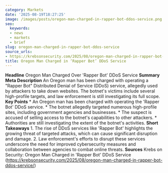 ```yaml
---
category: Markets
date: '2025-08-19T18:27:25'
image: /images/posts/oregon-man-charged-in-rapper-bot-ddos-service.png
seo:
  keywords:
  - news
  - markets
  - brief
slug: oregon-man-charged-in-rapper-bot-ddos-service
source_urls:
- https://krebsonsecurity.com/2025/08/oregon-man-charged-in-rapper-bot-ddos-service/
title: Oregon Man Charged in ‘Rapper Bot’ DDoS Service
---
```


**Headline** Oregon Man Charged Over 'Rapper Bot' DDoS Service  **Summary Meta Description** An Oregon man has been charged with operating a "Rapper Bot" Distributed Denial of Service (DDoS) service, allegedly used by attackers to take down websites. The botnet's victims include several high-profile targets, and law enforcement is still investigating its full scope.  **Key Points**  * An Oregon man has been charged with operating the 'Rapper Bot' DDoS service. * The botnet allegedly targeted numerous high-profile sites, including government agencies and businesses. * The suspect is accused of selling access to the botnet's capabilities to other attackers. * Authorities are still investigating the extent of the botnet's activities.  **Short Takeaways**  1. The rise of DDoS services like 'Rapper Bot' highlights the growing threat of targeted attacks, which can cause significant disruption and damage. 2. Law enforcement's efforts to disrupt these services underscore the need for improved cybersecurity measures and collaboration between agencies to combat online threats.  **Sources** Krebs on Security: Oregon Man Charged in 'Rapper Bot' DDoS Service (https://krebsonsecurity.com/2025/08/oregon-man-charged-in-rapper-bot-ddos-service/)